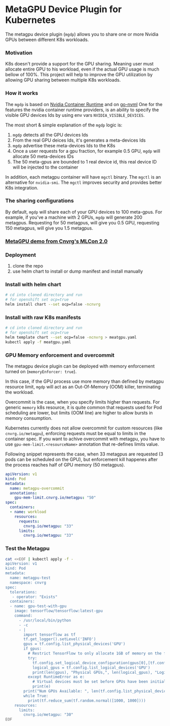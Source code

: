 # MetaGPU Device Plugin for Kubernetes

The metagpu device plugin (`mgdp`) allows you to share one or more Nvidia GPUs between
different K8s workloads. 

### Motivation
K8s doesn't provide a support for the GPU sharing. 
Meaning user must allocate entire GPU to his workload, even if the actual GPU usage 
is much bellow of 100%. 
This project will help to improve the GPU utilization by allowing GPU sharing between 
multiple K8s workloads. 


### How it works 
The `mgdp` is based on [Nvidia Container Runtime](https://github.com/NVIDIA/nvidia-container-runtime)
and on [go-nvml](https://github.com/NVIDIA/go-nvml)
One for the features the nvidia container runtime providers, is an ability 
to specify the visible GPU devices Ids by using env vars `NVIDIA_VISIBLE_DEVICES`.

The most short & simple explanation of the `mgdp` logic is:
1. `mgdp` detects all the GPU devices Ids 
2. From the real GPU deices Ids, it's generates a meta-devices Ids
3. `mgdp` advertise these meta-devices Ids to the K8s
4. Once a user requests for a gpu fraction, for example 0.5 GPU, `mgdp` will allocate 50 meta-devices IDs
5. The 50 meta-gpus are bounded to 1 real device id, this real device ID will be injected to the container 

In addition, each metagpu container will have `mgctl` binary. 
The `mgctl` is an alternative for `nvidia-smi`. 
The `mgctl` improves security and provides better K8s integration.

### The sharing configurations
By default, `mgdp` will share each of your GPU devices to 100 meta-gpus. 
For example, if you've a machine with 2 GPUs, `mgdp` will generate 200 metagpus. 
Requesting for 50 metagpus, will give you 0.5 GPU, requesting 150 metagpus, 
will give you 1.5 metagpus.


### [MetaGPU demo from Cnvrg's MLCon 2.0](https://www.youtube.com/watch?v=hsP9GXUtNNs)

### Deployment 
1. clone the repo 
2. use helm chart to install or dump manifest and install manually 

### Install with helm chart 
```bash
# cd into cloned directory and run
# for openshift set ocp=true  
helm install chart --set ocp=false -ncnvrg 
```

### Install with raw K8s manifests 
```bash
# cd into cloned directory and run
# for openshift set ocp=true  
helm template chart --set ocp=false -ncnvrg > meatgpu.yaml 
kubectl apply -f meatgpu.yaml 
```

### GPU Memory enforcement and overcommit

The metagpu device plugin can be deployed with memory enforcement turned on (`memoryEnforcer: true`).

In this case, if the GPU process use more memory than defined by metagpu resource limit, `mgdp` will act as an Out-Of-Memory (OOM) killer, terminating the workload.

Overcommit is the case, when you specify limits higher than requests. For generic `memory` k8s resource, it is quite common that requests used for Pod scheduling are lower, but limits (OOM line) are higher to allow bursts in memory consumption.

Kubernetes currently does not allow overcommit for custom resources (like `cnvrg.io/metagpu`), enforcing requests must be equal to limits in the container spec.
If you want to achive overcommit with metagpu, you have to use `gpu-mem-limit.<resourceName>` annotation that re-defines limits value.

Following snippet represents the case, when 33 metagpus are requested (3 pods can be scheduled on the GPU), but enforcement kill happenes after the process reaches half of GPU memory (50 metagpus).

```yaml
apiVersion: v1
kind: Pod
metadata:
  name: metagpu-overcommit
  annotations:
    gpu-mem-limit.cnvrg.io/metagpu: "50"
spec:
  containers:
  - name: workload
    resources:
      requests:
        cnvrg.io/metagpu: "33"
      limits:
        cnvrg.io/metagpu: "33"
```

### Test the Metagpu 
```bash
cat <<EOF | kubectl apply -f -
apiVersion: v1
kind: Pod
metadata:
  name: metagpu-test
  namespace: cnvrg
spec:
  tolerations:
   - operator: "Exists"
  containers:
  - name: gpu-test-with-gpu
    image: tensorflow/tensorflow:latest-gpu
    command:
      - /usr/local/bin/python
      - -c
      - |
        import tensorflow as tf
        tf.get_logger().setLevel('INFO')
        gpus = tf.config.list_physical_devices('GPU')
        if gpus:
          # Restrict TensorFlow to only allocate 1GB of memory on the first GPU
          try:
            tf.config.set_logical_device_configuration(gpus[0],[tf.config.LogicalDeviceConfiguration(memory_limit=1024)])
            logical_gpus = tf.config.list_logical_devices('GPU')
            print(len(gpus), "Physical GPUs,", len(logical_gpus), "Logical GPUs")
          except RuntimeError as e:
            # Virtual devices must be set before GPUs have been initialized
            print(e)
        print("Num GPUs Available: ", len(tf.config.list_physical_devices('GPU')))
        while True:
          print(tf.reduce_sum(tf.random.normal([1000, 1000])))
    resources:
      limits:
        cnvrg.io/metagpu: "30"
EOF
```

 



